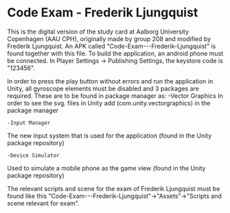 # Code Exam - Frederik Ljungquist
 
This is the digital version of the study card at Aalborg University Copenhagen (AAU CPH), originally made by group 208 and modified by Frederik Ljungquist. 
An APK called "Code-Exam---Frederik-Ljungquist" is found together with this file.
To build the application, an android phone must be connected. In Player Settings -> Publishing Settings, the keystore code is "123456".
 
In order to press the play button without errors and run the application in Unity, all gyroscope elements must be disabled and 3 packages are required. 
These are to be found in package manager as: 
-Vector Graphics
In order to see the svg. files in Unity add (com.unity.vectorgraphics) in the package manager
 
    -Input Manager
The new input system that is used for the application (found in the Unity package repository)
 
    -Device Simulator
Used to simulate a mobile phone as the game view (found in the Unity package repository)

The relevant scripts and scene for the exam of Frederik Ljungquist must be found like this "Code-Exam---Frederik-Ljungquist"->"Assets"->"Scripts and scene relevant for exam".  
